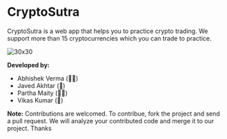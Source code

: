 # CryptoSutra
CryptoSutra is a web app that helps you to practice crypto trading. We support more than 15 cryptocurrencies which you can trade to practice.

![30x30](https://github.com/w3Abhishek/CryptoSutra/raw/main/assets/CRYPTO%20SUTRA.png)

**Developed by:**
- Abhishek Verma (👨‍💻)
- Javed Akhtar (🎨)
- Partha Maity (👨‍💻)
- Vikas Kumar (🎨)

**Note:** Contributions are welcomed. To contribue, fork the project and send a pull request. We will analyze your contributed code and merge it to our project. Thanks
